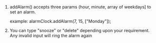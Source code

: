 1)  addAlarm() accepts three params (hour, minute, array of weekdays] to set an alarm. 

    example:
    alarmClock.addAlarm(7, 15, ["Monday"]);

2) You can type "snooze" or "delete" depending upon your requirement. Any invalid input will ring the alarm again

